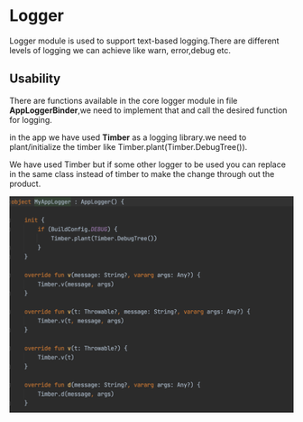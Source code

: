 # Logger



Logger module is used to support text-based logging.There are different levels of logging we can achieve like warn, error,debug etc.

## Usability

There are functions available in the core logger module in file **AppLoggerBinder**,we need to implement that and call the desired function for logging.

in the app we have used **Timber** as a logging library.we need to plant/initialize the timber like Timber.plant(Timber.DebugTree()).

We have used Timber but if some other logger to be used you can replace in the same class instead of timber to make the change through out the product.

![logger_setup](./assets/logger/logger_setup.png)


